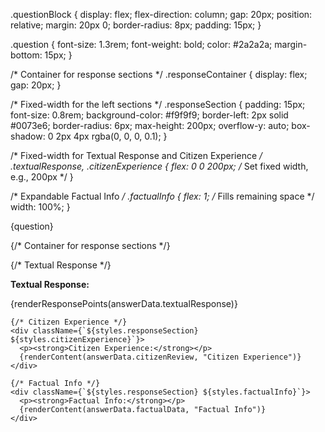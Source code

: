 .questionBlock {
  display: flex;
  flex-direction: column;
  gap: 20px;
  position: relative;
  margin: 20px 0;
  border-radius: 8px;
  padding: 15px;
}

.question {
  font-size: 1.3rem;
  font-weight: bold;
  color: #2a2a2a;
  margin-bottom: 15px;
}

/* Container for response sections */
.responseContainer {
  display: flex;
  gap: 20px;
}

/* Fixed-width for the left sections */
.responseSection {
  padding: 15px;
  font-size: 0.8rem;
  background-color: #f9f9f9;
  border-left: 2px solid #0073e6;
  border-radius: 6px;
  max-height: 200px;
  overflow-y: auto;
  box-shadow: 0 2px 4px rgba(0, 0, 0, 0.1);
}

/* Fixed-width for Textual Response and Citizen Experience */
.textualResponse,
.citizenExperience {
  flex: 0 0 200px; /* Set fixed width, e.g., 200px */
}

/* Expandable Factual Info */
.factualInfo {
  flex: 1; /* Fills remaining space */
  width: 100%;
}









<div className={styles.questionBlock}>
  <div className={styles.question}>{question}</div>

  {/* Container for response sections */}
  <div className={styles.responseContainer}>
    {/* Textual Response */}
    <div className={`${styles.responseSection} ${styles.textualResponse}`}>
      <p><strong>Textual Response:</strong></p>
      {renderResponsePoints(answerData.textualResponse)}
    </div>

    {/* Citizen Experience */}
    <div className={`${styles.responseSection} ${styles.citizenExperience}`}>
      <p><strong>Citizen Experience:</strong></p>
      {renderContent(answerData.citizenReview, "Citizen Experience")}
    </div>

    {/* Factual Info */}
    <div className={`${styles.responseSection} ${styles.factualInfo}`}>
      <p><strong>Factual Info:</strong></p>
      {renderContent(answerData.factualData, "Factual Info")}
    </div>
  </div>
</div>

